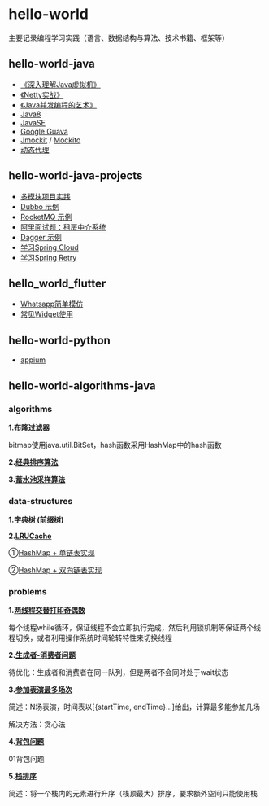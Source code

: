 # hello-world
主要记录编程学习实践（语言、数据结构与算法、技术书籍、框架等）

## hello-world-java
- [《深入理解Java虚拟机》](https://github.com/lewiszlw/hello-world/tree/master/hello-world-java/src/main/java/lewiszlw/_DeepUnderstandingOfJavaVirtualMachine)
- [《Netty实战》](https://github.com/lewiszlw/hello-world/tree/master/hello-world-java/src/main/java/lewiszlw/_NettyInAction)
- [《Java并发编程的艺术》](https://github.com/lewiszlw/hello-world/tree/master/hello-world-java/src/main/java/lewiszlw/_TheArtOfJavaConcurrencyProgramming)
- [Java8](https://github.com/lewiszlw/hello-world/tree/master/hello-world-java/src/main/java/lewiszlw/java8)
- [JavaSE](https://github.com/lewiszlw/hello-world/tree/master/hello-world-java/src/main/java/lewiszlw/javase)
- [Google Guava](https://github.com/lewiszlw/hello-world/tree/master/hello-world-java/src/main/java/lewiszlw/guava)
- [Jmockit](https://github.com/lewiszlw/hello-world/tree/master/hello-world-java/src/main/java/lewiszlw/jmockit) / [Mockito](https://github.com/lewiszlw/hello-world/tree/master/hello-world-java/src/main/java/lewiszlw/mockito)
- [动态代理](https://github.com/lewiszlw/hello-world/tree/master/hello-world-java/src/main/java/lewiszlw/dynamicproxy)

## hello-world-java-projects
- [多模块项目实践](https://github.com/lewiszlw/hello-world/tree/master/hello-world-spring/multi-module)
- [Dubbo 示例](https://github.com/lewiszlw/hello-world/tree/master/hello-world-spring/dubbo-demo)
- [RocketMQ 示例](https://github.com/lewiszlw/hello-world/tree/master/hello-world-spring/rocketmq-demo)
- [阿里面试题：租房中介系统](https://github.com/lewiszlw/hello-world/tree/master/hello-world-spring/alibaba-interview-rental-intermediary)
- [Dagger 示例](https://github.com/lewiszlw/hello-world/tree/master/hello-world-java-projects/dagger-demo)
- [学习Spring Cloud](https://github.com/lewiszlw/hello-world/tree/master/hello-world-java-projects/spring-cloud-demo)
- [学习Spring Retry](https://github.com/lewiszlw/hello-world/tree/master/hello-world-java-projects/spring-retry-demo)

## hello_world_flutter
- [Whatsapp简单模仿](https://github.com/lewiszlw/hello-world/tree/master/hello_world_flutter/lib/apps/whatsapp)
- [常见Widget使用](https://github.com/lewiszlw/hello-world/tree/master/hello_world_flutter/lib/widgets)

## hello-world-python
- [appium](https://github.com/lewiszlw/hello-world/tree/master/hello-world-python/appium)

## hello-world-algorithms-java
### algorithms
**1.[布隆过滤器](https://github.com/lewiszlw/hello-world/blob/master/hello-world-algorithms-java/src/main/java/lewiszlw/algorithms/BloomFilter.java)**

bitmap使用java.util.BitSet，hash函数采用HashMap中的hash函数

**2.[经典排序算法](https://github.com/lewiszlw/hello-world/tree/master/hello-world-algorithms-java/src/main/java/lewiszlw/algorithms/sort)**

**3.[蓄水池采样算法](https://github.com/lewiszlw/hello-world/blob/master/hello-world-algorithms-java/src/main/java/lewiszlw/algorithms/ReservoirSampling.java)**

### data-structures
**1.[字典树 (前缀树)](https://github.com/lewiszlw/hello-world/blob/master/hello-world-algorithms-java/src/main/java/lewiszlw/datastructure/TrieTree.java)**

**2.[LRUCache](https://github.com/lewiszlw/hello-world/tree/master/hello-world-algorithms-java/src/main/java/lewiszlw/datastructure/lrucache)**

①[HashMap + 单链表实现](https://github.com/lewiszlw/hello-world/blob/master/hello-world-algorithms-java/src/main/java/lewiszlw/datastructure/lrucache/LRUCache1.java)

②[HashMap + 双向链表实现](https://github.com/lewiszlw/hello-world/blob/master/hello-world-algorithms-java/src/main/java/lewiszlw/datastructure/lrucache/LRUCache2.java)

### problems

**1.[两线程交替打印奇偶数](https://github.com/lewiszlw/hello-world/blob/master/hello-world-algorithms-java/src/main/java/lewiszlw/problems/TwoThreadPrintOddEvenNumber.java)**

每个线程while循环，保证线程不会立即执行完成，然后利用锁机制等保证两个线程切换，或者利用操作系统时间轮转特性来切换线程

**2.[生成者-消费者问题](https://github.com/lewiszlw/hello-world/tree/master/hello-world-algorithms-java/src/main/java/lewiszlw/problems/producerconsumer)**

待优化：生成者和消费者在同一队列，但是两者不会同时处于wait状态

**3.[参加表演最多场次](https://github.com/lewiszlw/hello-world/blob/master/hello-world-algorithms-java/src/main/java/lewiszlw/problems/MaxPlaysToAttend.java)**

简述：N场表演，时间表以[{startTime, endTime}...]给出，计算最多能参加几场

解决方法：贪心法

**4.[背包问题](https://github.com/lewiszlw/hello-world/tree/master/hello-world-algorithms-java/src/main/java/lewiszlw/problems/knapsack)**

01背包问题

**5.[栈排序](https://github.com/lewiszlw/hello-world/blob/master/hello-world-algorithms-java/src/main/java/lewiszlw/problems/SortStack.java)**

简述：将一个栈内的元素进行升序（栈顶最大）排序，要求额外空间只能使用栈
